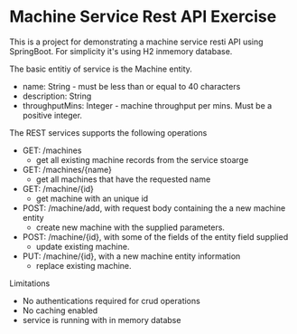 # Machine Service Rest API Exercise

This is a project for demonstrating a machine service resti API using SpringBoot. For simplicity it's using H2 inmemory database.

The basic entitiy of service is the Machine entity. 
* name: String - must be less than or equal to 40 characters
* description: String
* throughputMins: Integer - machine throughput per mins. Must be a positive integer.

The REST services supports the following operations
- GET: /machines 
     * get all existing machine records from the service stoarge
- GET: /machines/{name}
     * get all machines that have the requested name
- GET: /machine/{id}
     * get machine with an unique id
- POST: /machine/add, with request body containing the a new machine entity
     * create new machine with the supplied parameters. 
- POST: /machine/{id}, with some of the fields of the entity field supplied
     * update existing machine.
- PUT: /machine/{id}, with a new machine entity information
     * replace existing machine.

Limitations
- No authentications required for crud operations
- No caching enabled
- service is running with in memory databse